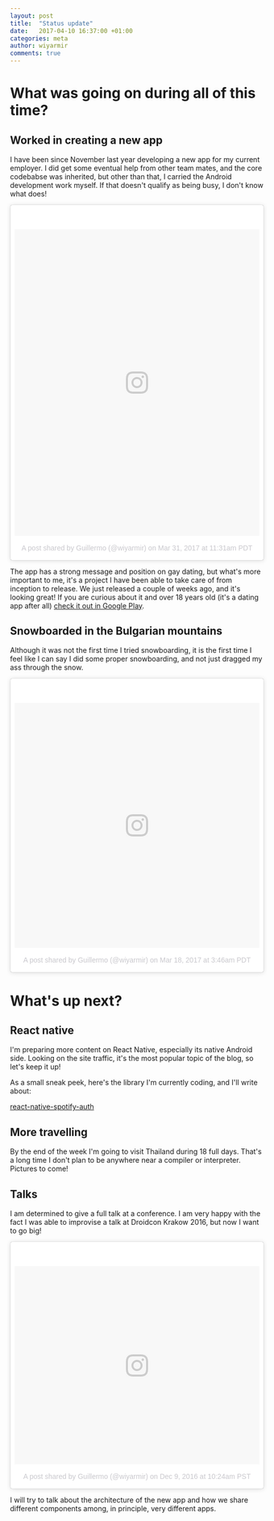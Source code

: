 ```yaml
---
layout: post
title:  "Status update"
date:   2017-04-10 16:37:00 +01:00
categories: meta
author: wiyarmir
comments: true
---
```


# What was going on during all of this time?

## Worked in creating a new app

I have been since November last year developing a new app for my current employer. 
I did get some eventual help from other team mates, and the core codebabse was inherited,
but other than that, I carried the Android development work myself. If that doesn't qualify 
as being busy, I don't know what does!

<blockquote class="instagram-media" data-instgrm-version="7" style=" background:#FFF; border:0; border-radius:3px; box-shadow:0 0 1px 0 rgba(0,0,0,0.5),0 1px 10px 0 rgba(0,0,0,0.15); margin: 1px; max-width:658px; padding:0; width:99.375%; width:-webkit-calc(100% - 2px); width:calc(100% - 2px);"><div style="padding:8px;"> <div style=" background:#F8F8F8; line-height:0; margin-top:40px; padding:62.5% 0; text-align:center; width:100%;"> <div style=" background:url(data:image/png;base64,iVBORw0KGgoAAAANSUhEUgAAACwAAAAsCAMAAAApWqozAAAABGdBTUEAALGPC/xhBQAAAAFzUkdCAK7OHOkAAAAMUExURczMzPf399fX1+bm5mzY9AMAAADiSURBVDjLvZXbEsMgCES5/P8/t9FuRVCRmU73JWlzosgSIIZURCjo/ad+EQJJB4Hv8BFt+IDpQoCx1wjOSBFhh2XssxEIYn3ulI/6MNReE07UIWJEv8UEOWDS88LY97kqyTliJKKtuYBbruAyVh5wOHiXmpi5we58Ek028czwyuQdLKPG1Bkb4NnM+VeAnfHqn1k4+GPT6uGQcvu2h2OVuIf/gWUFyy8OWEpdyZSa3aVCqpVoVvzZZ2VTnn2wU8qzVjDDetO90GSy9mVLqtgYSy231MxrY6I2gGqjrTY0L8fxCxfCBbhWrsYYAAAAAElFTkSuQmCC); display:block; height:44px; margin:0 auto -44px; position:relative; top:-22px; width:44px;"></div></div><p style=" color:#c9c8cd; font-family:Arial,sans-serif; font-size:14px; line-height:17px; margin-bottom:0; margin-top:8px; overflow:hidden; padding:8px 0 7px; text-align:center; text-overflow:ellipsis; white-space:nowrap;"><a href="https://www.instagram.com/p/BSUAk5fFFyp/" style=" color:#c9c8cd; font-family:Arial,sans-serif; font-size:14px; font-style:normal; font-weight:normal; line-height:17px; text-decoration:none;" target="_blank">A post shared by Guillermo (@wiyarmir)</a> on <time style=" font-family:Arial,sans-serif; font-size:14px; line-height:17px;" datetime="2017-03-31T18:31:11+00:00">Mar 31, 2017 at 11:31am PDT</time></p></div></blockquote> <script async defer src="//platform.instagram.com/en_US/embeds.js"></script>

The app has a strong message and position on gay dating, but what's more important to me,
it's a project I have been able to take care of from inception to release. 
We just released a couple of weeks ago, and it's looking great! If you are curious about it
and over 18 years old (it's a dating app after all) 
<a href='https://play.google.com/store/apps/details?id=com.chappy.app&utm_source=GuilleBlog&pcampaignid=MKT-Other-global-all-co-prtnr-py-PartBadge-Mar2515-1'>
check it out in Google Play</a>.

## Snowboarded in the Bulgarian mountains

Although it was not the first time I tried snowboarding, it is the first time I feel like
I can say I did some proper snowboarding, and not just dragged my ass through the snow.

<blockquote class="instagram-media" data-instgrm-version="7" style=" background:#FFF; border:0; border-radius:3px; box-shadow:0 0 1px 0 rgba(0,0,0,0.5),0 1px 10px 0 rgba(0,0,0,0.15); margin: 1px; max-width:658px; padding:0; width:99.375%; width:-webkit-calc(100% - 2px); width:calc(100% - 2px);"><div style="padding:8px;"> <div style=" background:#F8F8F8; line-height:0; margin-top:40px; padding:50.0% 0; text-align:center; width:100%;"> <div style=" background:url(data:image/png;base64,iVBORw0KGgoAAAANSUhEUgAAACwAAAAsCAMAAAApWqozAAAABGdBTUEAALGPC/xhBQAAAAFzUkdCAK7OHOkAAAAMUExURczMzPf399fX1+bm5mzY9AMAAADiSURBVDjLvZXbEsMgCES5/P8/t9FuRVCRmU73JWlzosgSIIZURCjo/ad+EQJJB4Hv8BFt+IDpQoCx1wjOSBFhh2XssxEIYn3ulI/6MNReE07UIWJEv8UEOWDS88LY97kqyTliJKKtuYBbruAyVh5wOHiXmpi5we58Ek028czwyuQdLKPG1Bkb4NnM+VeAnfHqn1k4+GPT6uGQcvu2h2OVuIf/gWUFyy8OWEpdyZSa3aVCqpVoVvzZZ2VTnn2wU8qzVjDDetO90GSy9mVLqtgYSy231MxrY6I2gGqjrTY0L8fxCxfCBbhWrsYYAAAAAElFTkSuQmCC); display:block; height:44px; margin:0 auto -44px; position:relative; top:-22px; width:44px;"></div></div><p style=" color:#c9c8cd; font-family:Arial,sans-serif; font-size:14px; line-height:17px; margin-bottom:0; margin-top:8px; overflow:hidden; padding:8px 0 7px; text-align:center; text-overflow:ellipsis; white-space:nowrap;"><a href="https://www.instagram.com/p/BRxtE-dAHFh/" style=" color:#c9c8cd; font-family:Arial,sans-serif; font-size:14px; font-style:normal; font-weight:normal; line-height:17px; text-decoration:none;" target="_blank">A post shared by Guillermo (@wiyarmir)</a> on <time style=" font-family:Arial,sans-serif; font-size:14px; line-height:17px;" datetime="2017-03-18T10:46:38+00:00">Mar 18, 2017 at 3:46am PDT</time></p></div></blockquote> <script async defer src="//platform.instagram.com/en_US/embeds.js"></script>

# What's up next?

## React native

I'm preparing more content on React Native, especially its native Android side. 
Looking on the site traffic, it's the most popular topic of the blog, so let's keep it up!

As a small sneak peek, here's the library I'm currently coding, and I'll write about: 

<div class="github-card" data-github="wiyarmir/react-native-spotify-auth" data-width="620" data-height="297" data-theme="medium"></div>
<script src="//cdn.jsdelivr.net/github-cards/latest/widget.js"></script>
<noscript><a href="https://github.com/wiyarmir/react-native-spotify-auth">react-native-spotify-auth</a></noscript>

## More travelling

By the end of the week I'm going to visit Thailand during 18 full days. That's a long time
I don't plan to be anywhere near a compiler or interpreter. Pictures to come!

## Talks

I am determined to give a full talk at a conference. I am very happy with the fact I was
able to improvise a talk at Droidcon Krakow 2016, but now I want to go big!

<blockquote class="instagram-media" data-instgrm-version="7" style=" background:#FFF; border:0; border-radius:3px; box-shadow:0 0 1px 0 rgba(0,0,0,0.5),0 1px 10px 0 rgba(0,0,0,0.15); margin: 1px; max-width:658px; padding:0; width:99.375%; width:-webkit-calc(100% - 2px); width:calc(100% - 2px);"><div style="padding:8px;"> <div style=" background:#F8F8F8; line-height:0; margin-top:40px; padding:40.46296296296296% 0; text-align:center; width:100%;"> <div style=" background:url(data:image/png;base64,iVBORw0KGgoAAAANSUhEUgAAACwAAAAsCAMAAAApWqozAAAABGdBTUEAALGPC/xhBQAAAAFzUkdCAK7OHOkAAAAMUExURczMzPf399fX1+bm5mzY9AMAAADiSURBVDjLvZXbEsMgCES5/P8/t9FuRVCRmU73JWlzosgSIIZURCjo/ad+EQJJB4Hv8BFt+IDpQoCx1wjOSBFhh2XssxEIYn3ulI/6MNReE07UIWJEv8UEOWDS88LY97kqyTliJKKtuYBbruAyVh5wOHiXmpi5we58Ek028czwyuQdLKPG1Bkb4NnM+VeAnfHqn1k4+GPT6uGQcvu2h2OVuIf/gWUFyy8OWEpdyZSa3aVCqpVoVvzZZ2VTnn2wU8qzVjDDetO90GSy9mVLqtgYSy231MxrY6I2gGqjrTY0L8fxCxfCBbhWrsYYAAAAAElFTkSuQmCC); display:block; height:44px; margin:0 auto -44px; position:relative; top:-22px; width:44px;"></div></div><p style=" color:#c9c8cd; font-family:Arial,sans-serif; font-size:14px; line-height:17px; margin-bottom:0; margin-top:8px; overflow:hidden; padding:8px 0 7px; text-align:center; text-overflow:ellipsis; white-space:nowrap;"><a href="https://www.instagram.com/p/BNzmuR8BA67/" style=" color:#c9c8cd; font-family:Arial,sans-serif; font-size:14px; font-style:normal; font-weight:normal; line-height:17px; text-decoration:none;" target="_blank">A post shared by Guillermo (@wiyarmir)</a> on <time style=" font-family:Arial,sans-serif; font-size:14px; line-height:17px;" datetime="2016-12-09T18:24:00+00:00">Dec 9, 2016 at 10:24am PST</time></p></div></blockquote> <script async defer src="//platform.instagram.com/en_US/embeds.js"></script>

I will try to talk about the architecture of the new app and how we share different
components among, in principle, very different apps.
